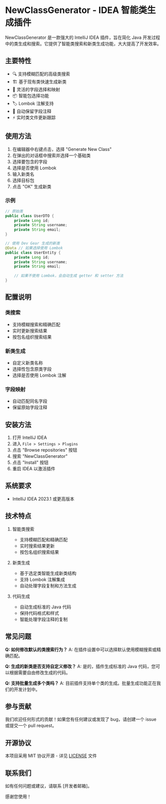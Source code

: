 # NewClassGenerator - IDEA 智能类生成插件

NewClassGenerator 是一款强大的 IntelliJ IDEA 插件，旨在简化 Java 开发过程中的类生成和搜索。它提供了智能类搜索和新类生成功能，大大提高了开发效率。

## 主要特性

- 🔍 支持模糊匹配的高级类搜索
- 🏗️ 基于现有类快速生成新类
- 🔄 灵活的字段选择和映射
- 📦 智能包选择功能
- 🏷️ Lombok 注解支持
- 💬 自动保留字段注释
- ⚡ 实时类文件更新跟踪

## 使用方法

1. 在编辑器中右键点击，选择 "Generate New Class"
2. 在弹出的对话框中搜索并选择一个基础类
3. 选择要包含的字段
4. 选择是否使用 Lombok
5. 输入新类名
6. 选择目标包
7. 点击 "OK" 生成新类

### 示例

```java
// 原始类
public class UserDTO {
    private Long id;
    private String username;
    private String email;
}

// 使用 Dev Gear 生成的新类
@Data // 如果选择使用 Lombok
public class UserEntity {
    private Long id;
    private String username;
    private String email;
    
    // 如果不使用 Lombok，会自动生成 getter 和 setter 方法
}
```

## 配置说明

### 类搜索
- 支持模糊搜索和精确匹配
- 实时更新搜索结果
- 按包名组织搜索结果

### 新类生成
- 自定义新类名称
- 选择性包含原类字段
- 选择是否使用 Lombok 注解

### 字段映射
- 自动匹配同名字段
- 保留原始字段注释

## 安装方法

1. 打开 IntelliJ IDEA
2. 进入 `File > Settings > Plugins`
3. 点击 "Browse repositories" 按钮
4. 搜索 "NewClassGenerator"
5. 点击 "Install" 按钮
6. 重启 IDEA 以激活插件

## 系统要求

- IntelliJ IDEA 2023.1 或更高版本

## 技术特点

1. 智能类搜索
   - 支持模糊匹配和精确匹配
   - 实时搜索结果更新
   - 按包名组织搜索结果

2. 新类生成
   - 基于选定类智能生成新类结构
   - 支持 Lombok 注解集成
   - 自动处理字段复制和方法生成

3. 代码生成
   - 自动生成标准的 Java 代码
   - 保持代码格式和样式
   - 智能处理字段注释的复制

## 常见问题

**Q: 如何修改默认的类搜索行为？**
A: 在插件设置中可以选择默认使用模糊搜索或精确匹配。

**Q: 生成的新类是否支持自定义修改？**
A: 是的，插件生成标准的 Java 代码，您可以根据需要自由修改生成的代码。

**Q: 支持批量生成多个类吗？**
A: 目前插件支持单个类的生成。批量生成功能正在我们的开发计划中。

## 参与贡献

我们欢迎任何形式的贡献！如果您有任何建议或发现了 bug，请创建一个 issue 或提交一个 pull request。

## 开源协议

本项目采用 MIT 协议开源 - 详见 [LICENSE](LICENSE) 文件

## 联系我们

如有任何问题或建议，请联系 [开发者邮箱]。

感谢您使用！
